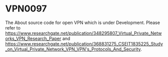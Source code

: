 # VPN0097
The About source code for open VPN which is under Development.
Please refer to https://www.researchgate.net/publication/348295807_Virtual_Private_Networks_VPN_Research_Paper
and https://www.researchgate.net/publication/368831275_CSEIT1835225_Study_on_Virtual_Private_Network_VPN_VPN's_Protocols_And_Security.
